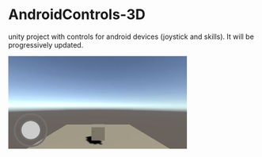# AndroidControls-3D
 unity project with controls for android devices (joystick and skills). It will be progressively updated.
 
 
 
 ![reference](https://github.com/Indigo7w7/Android-Controls-3D/blob/main/Assets/Sprites/reference.JPG)
